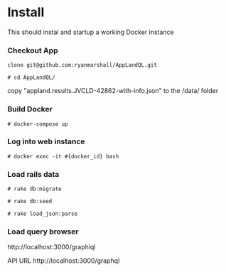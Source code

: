 
# Install

This should instal and startup a working Docker instance

### Checkout App
```
clone git@github.com:ryanmarshall/AppLandQL.git

# cd AppLandQL/
```

copy "appland.results.JVCLD-42862-with-info.json" to the /data/ folder

### Build Docker

```
# docker-compose up
```

### Log into web instance
```
# docker exec -it #{docker_id} bash
```

### Load rails data
```
# rake db:migrate

# rake db:seed

# rake load_json:parse
```

### Load query browser
http://localhost:3000/graphiql

API URL http://localhost:3000/graphql